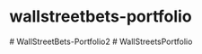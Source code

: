 # wallstreetbets-portfolio
#   W a l l S t r e e t B e t s - P o r t f o l i o 2  
 #   W a l l S t r e e t s P o r t f o l i o  
 